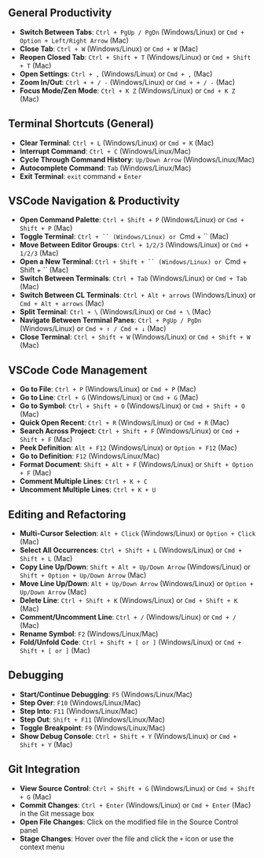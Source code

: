 ## **General Productivity**

- **Switch Between Tabs**: `Ctrl + PgUp / PgDn` (Windows/Linux) or `Cmd + Option + Left/Right Arrow` (Mac)
- **Close Tab**: `Ctrl + W` (Windows/Linux) or `Cmd + W` (Mac)
- **Reopen Closed Tab**: `Ctrl + Shift + T` (Windows/Linux) or `Cmd + Shift + T` (Mac)
- **Open Settings**: `Ctrl + ,` (Windows/Linux) or `Cmd + ,` (Mac)
- **Zoom In/Out**: `Ctrl + + / -` (Windows/Linux) or `Cmd + + / -` (Mac)
- **Focus Mode/Zen Mode**: `Ctrl + K Z` (Windows/Linux) or `Cmd + K Z` (Mac)

## **Terminal Shortcuts (General)**

- **Clear Terminal**: `Ctrl + L` (Windows/Linux) or `Cmd + K` (Mac)
- **Interrupt Command**: `Ctrl + C` (Windows/Linux/Mac)
- **Cycle Through Command History**: `Up/Down Arrow` (Windows/Linux/Mac)
- **Autocomplete Command**: `Tab` (Windows/Linux/Mac)
- **Exit Terminal**: `exit` command + `Enter`

## **VSCode Navigation & Productivity**

- **Open Command Palette**: `Ctrl + Shift + P` (Windows/Linux) or `Cmd + Shift + P` (Mac)
- **Toggle Terminal**: ` Ctrl + `` (Windows/Linux) or  `Cmd + `` (Mac)
- **Move Between Editor Groups**: `Ctrl + 1/2/3` (Windows/Linux) or `Cmd + 1/2/3` (Mac)
- **Open a New Terminal**: ` Ctrl + Shift + `` (Windows/Linux) or  `Cmd + Shift + `` (Mac)
- **Switch Between Terminals**: `Ctrl + Tab` (Windows/Linux) or `Cmd + Tab` (Mac)
- **Switch Between CL Terminals**: `Ctrl + Alt + arrows` (Windows/Linux) or `Cmd + Alt + arrows` (Mac)
- **Split Terminal**: `Ctrl + \` (Windows/Linux) or `Cmd + \` (Mac)
- **Navigate Between Terminal Panes**: `Ctrl + PgUp / PgDn` (Windows/Linux) or `Cmd + ↑ / Cmd + ↓` (Mac)
- **Close Terminal**: `Ctrl + Shift + W` (Windows/Linux) or `Cmd + Shift + W` (Mac)

## **VSCode Code Management**

- **Go to File**: `Ctrl + P` (Windows/Linux) or `Cmd + P` (Mac)
- **Go to Line**: `Ctrl + G` (Windows/Linux) or `Cmd + G` (Mac)
- **Go to Symbol**: `Ctrl + Shift + O` (Windows/Linux) or `Cmd + Shift + O` (Mac)
- **Quick Open Recent**: `Ctrl + R` (Windows/Linux) or `Cmd + R` (Mac)
- **Search Across Project**: `Ctrl + Shift + F` (Windows/Linux) or `Cmd + Shift + F` (Mac)
- **Peek Definition**: `Alt + F12` (Windows/Linux) or `Option + F12` (Mac)
- **Go to Definition**: `F12` (Windows/Linux/Mac)
- **Format Document**: `Shift + Alt + F` (Windows/Linux) or `Shift + Option + F` (Mac)
- **Comment Multiple Lines**: `Ctrl + K + C`
- **Uncomment Multiple Lines**: `Ctrl + K + U`

## **Editing and Refactoring**

- **Multi-Cursor Selection**: `Alt + Click` (Windows/Linux) or `Option + Click` (Mac)
- **Select All Occurrences**: `Ctrl + Shift + L` (Windows/Linux) or `Cmd + Shift + L` (Mac)
- **Copy Line Up/Down**: `Shift + Alt + Up/Down Arrow` (Windows/Linux) or `Shift + Option + Up/Down Arrow` (Mac)
- **Move Line Up/Down**: `Alt + Up/Down Arrow` (Windows/Linux) or `Option + Up/Down Arrow` (Mac)
- **Delete Line**: `Ctrl + Shift + K` (Windows/Linux) or `Cmd + Shift + K` (Mac)
- **Comment/Uncomment Line**: `Ctrl + /` (Windows/Linux) or `Cmd + /` (Mac)
- **Rename Symbol**: `F2` (Windows/Linux/Mac)
- **Fold/Unfold Code**: `Ctrl + Shift + [ or ]` (Windows/Linux) or `Cmd + Shift + [ or ]` (Mac)

## **Debugging**

- **Start/Continue Debugging**: `F5` (Windows/Linux/Mac)
- **Step Over**: `F10` (Windows/Linux/Mac)
- **Step Into**: `F11` (Windows/Linux/Mac)
- **Step Out**: `Shift + F11` (Windows/Linux/Mac)
- **Toggle Breakpoint**: `F9` (Windows/Linux/Mac)
- **Show Debug Console**: `Ctrl + Shift + Y` (Windows/Linux) or `Cmd + Shift + Y` (Mac)

## **Git Integration**

- **View Source Control**: `Ctrl + Shift + G` (Windows/Linux) or `Cmd + Shift + G` (Mac)
- **Commit Changes**: `Ctrl + Enter` (Windows/Linux) or `Cmd + Enter` (Mac) in the Git message box
- **Open File Changes**: Click on the modified file in the Source Control panel
- **Stage Changes**: Hover over the file and click the `+` icon or use the context menu

